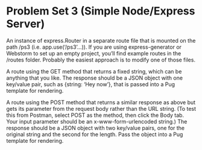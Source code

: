 # Problem Set 3 (Simple Node/Express Server)

  An instance of express.Router in a separate route file that is mounted on
  the path /ps3 (i.e. app.use(‘/ps3’…)). If you are using express-generator or
  Webstorm to set up an empty project, you’ll find example routes in the
  /routes folder. Probably the easiest approach is to modify one of those
  files.
      
  A route using the GET method that returns a fixed string, which can be
  anything that you like. The response should be a JSON object with one
  key/value pair, such as {string: ‘Hey now’}, that is passed into a Pug
  template for rendering.
      
  A route using the POST method that returns a similar response as
  above but gets its parameter from the request body rather than the URL
  string. (To test this from Postman, select POST as the method, then click
  the Body tab. Your input parameter should be an x-www-form-urlencoded
  string.) The response should be a JSON object with two key/value pairs,
  one for the original string and the second for the length. Pass the object
  into a Pug template for rendering.
